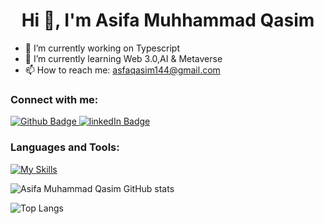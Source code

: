 <h1 align="center">Hi 👋, I'm Asifa Muhhammad Qasim</h1>

- 🔭 I’m currently working on Typescript
- 🌱 I’m currently learning Web 3.0,AI & Metaverse 
- 📫 How to reach me: asfaqasim144@gmail.com
  
### Connect with me:
<div id="badges">
  <a href="https://github.com/Asifa Muhammad Qasim">
    <img src="https://img.shields.io/badge/Github-white?style=for-the-badge&logo=Github&logoColor=black" alt="Github Badge"/>
  </a>
  <a href="https://www.linkedin.com/authwall?trk=bf&trkInfo=AQF2v1aqQ2vXEAAAAZILnA-wg_VXl4GRuYUgGY8ic07guWav-FQnpRaLMvR8EZfFPopYgNc2oDvQYfscOcNoAPOhzDhGt6uiZ8-WpbhrFqlMakOjT2awHkgg9CTURoR2DVNhk6o=&original_referer=&sessionRedirect=https%3A%2F%2Fwww.linkedin.com%2Fin%2Fasifa-muhammad-qasim-006120305%3Ftrk%3Dfeed-detail_main-feed-card_feed-actor-name">
    <img src="https://img.shields.io/badge/linkedIn-blue?style=for-the-badge&logo=linkedIn&logoColor=black" alt="linkedIn Badge"/>
  </a>
</div>

### Languages and Tools:
[![My Skills](https://skillicons.dev/icons?i=html,tailwind,js,ts,py,github,vscode,nodejs,git)](https://skillicons.dev)

![Asifa Muhammad Qasim GitHub stats](https://github-readme-stats.vercel.app/api?username=AsifaMuhhammadQasim&show_icons=true&theme=dark)

![Top Langs](https://github-readme-stats.vercel.app/api/top-langs/?username=AsifaMuhammadQasim&theme=dark)
